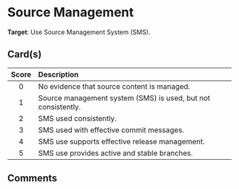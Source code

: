 # Source Management

**Target**: Use Source Management System (SMS).

## Card(s)

| Score         | Description |
| :-------------: | :------------- |
| 0 | No evidence that source content is managed. |
| 1 | Source management system (SMS) is used, but not consistently.      |
| 2 | SMS used consistently.      |
| 3 | SMS used with effective commit messages.      |
| 4 | SMS use supports effective release management.     |
| 5 | SMS use provides active and stable branches. |


## Comments
